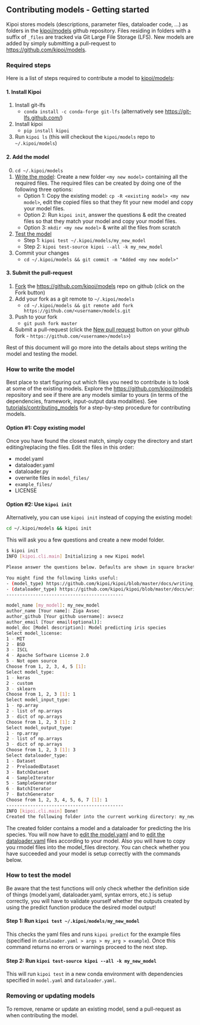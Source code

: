 ## Contributing models - Getting started

Kipoi stores models (descriptions, parameter files, dataloader code, ...) as folders in the [kipoi/models](https://github.com/kipoi/models) github repository. Files residing in folders with a suffix of `_files` are tracked via Git Large File Storage (LFS). New models are added by simply submitting a pull-request to <https://github.com/kipoi/models>.

### Required steps

Here is a list of steps required to contribute a model to [kipoi/models](https://github.com/kipoi/models):

#### 1. Install Kipoi

1. Install git-lfs
    - `conda install -c conda-forge git-lfs` (alternatively see <https://git-lfs.github.com/>)
2. Install kipoi
    - `pip install kipoi`
3. Run `kipoi ls` (this will checkout the `kipoi/models` repo to `~/.kipoi/models`)

#### 2. Add the model

0. `cd ~/.kipoi/models`
1. [Write the model](#how-to-write-the-model): Create a new folder `<my new model>` containing all the required files. The required files can be created by doing one of the following three options:
    - Option 1: Copy the existing model: `cp -R <existing model> <my new model>`,  edit the copied files so that they fit your new model and copy your model files.
	- Option 2: Run `kipoi init`, answer the questions & edit the created files so that they match your model and copy your model files.
	- Option 3: `mkdir <my new model>` & write all the files from scratch
2. [Test the model](#how-to-test-the-model)
    - Step 1: `kipoi test ~/.kipoi/models/my_new_model`
	- Step 2: `kipoi test-source kipoi --all -k my_new_model`
3. Commit your changes
    - `cd ~/.kipoi/models && git commit -m "Added <my new model>"`

#### 3. Submit the pull-request

1. [Fork](https://guides.github.com/activities/forking/) the <https://github.com/kipoi/models> repo on github (click on the Fork button)
2. Add your fork as a git remote to `~/.kipoi/models`
    - `cd ~/.kipoi/models && git remote add fork https://github.com/<username>/models.git`
3. Push to your fork
    - `git push fork master`
4. Submit a pull-request (click the [New pull request](https://help.github.com/articles/creating-a-pull-request/) button on your github fork - `https://github.com/<username>/models>`)


Rest of this document will go more into the details about steps writing the model and testing the model.

### How to write the model

Best place to start figuring out which files you need to contribute is to look at some of the existing models. Explore the <https://github.com/kipoi/models> repository and see if there are any models similar to yours (in terms of the dependencies, framework, input-output data modalities). See [tutorials/contributing_models](../tutorials/contributing_models) for a step-by-step procedure for contributing models.

#### Option #1: Copy existing model

Once you have found the closest match, simply copy the directory and start editing/replacing the files. Edit the files in this order:

- model.yaml
- dataloader.yaml
- dataloader.py
- overwrite files in `model_files/`
- `example_files/`
- LICENSE

#### Option #2: Use `kipoi init`

Alternatively, you can use `kipoi init` instead of copying the existing model:

```bash
cd ~/.kipoi/models && kipoi init
```

This will ask you a few questions and create a new model folder.

```bash
$ kipoi init
INFO [kipoi.cli.main] Initializing a new Kipoi model

Please answer the questions below. Defaults are shown in square brackets.

You might find the following links useful: 
- (model_type) https://github.com/kipoi/kipoi/blob/master/docs/writing_models.md
- (dataloader_type) https://github.com/kipoi/kipoi/blob/master/docs/writing_dataloaders.md
--------------------------------------------

model_name [my_model]: my_new_model
author_name [Your name]: Ziga Avsec
author_github [Your github username]: avsecz
author_email [Your email(optional)]: 
model_doc [Model description]: Model predicting iris species
Select model_license:
1 - MIT
2 - BSD
3 - ISCL
4 - Apache Software License 2.0
5 - Not open source
Choose from 1, 2, 3, 4, 5 [1]:  
Select model_type:
1 - keras
2 - custom
3 - sklearn
Choose from 1, 2, 3 [1]: 1
Select model_input_type:
1 - np.array
2 - list of np.arrays
3 - dict of np.arrays
Choose from 1, 2, 3 [1]: 2
Select model_output_type:
1 - np.array
2 - list of np.arrays
3 - dict of np.arrays
Choose from 1, 2, 3 [1]: 3
Select dataloader_type:
1 - Dataset
2 - PreloadedDataset
3 - BatchDataset
4 - SampleIterator
5 - SampleGenerator
6 - BatchIterator
7 - BatchGenerator
Choose from 1, 2, 3, 4, 5, 6, 7 [1]: 1
--------------------------------------------
INFO [kipoi.cli.main] Done!
Created the following folder into the current working directory: my_new_model
```

The created folder contains a model and a dataloader for predicting the Iris species. You will now have to [edit the model.yaml](./02_Writing_model.yaml) and to [edit the dataloader.yaml](./04_Writing_dataloader.yaml) files according to your model. Also you will have to copy you rmodel files into the model_files directory. You can check whether you have succeeded and your model is setup correctly with the commands below.

### How to test the model
Be aware that the test functions will only check whether the definition side of things (model.yaml, dataloader.yaml, syntax errors, etc.) is setup correctly, you will have to validate yourself whether the outputs created by using the predict function produce the desired model output!

#### Step 1: Run `kipoi test ~/.kipoi/models/my_new_model`

<!-- To make sure this work as you expect, test your model by running: -->

<!-- ```bash -->
<!-- kipoi test ~/.kipoi/models/my_new_model -->
<!-- ``` -->

This checks the yaml files and runs `kipoi predict` for the example files (specified in `dataloader.yaml > args > my_arg > example`). Once this command returns no errors or warnings proceed to the next step.

#### Step 2: Run `kipoi test-source kipoi --all -k my_new_model`

<!-- To also test that the conda environment for the model can be installed correctly, run: -->

<!-- ```bash -->
<!-- kipoi test-source kipoi --all -k my_new_model -->
<!-- ``` -->

This will run `kipoi test` in a new conda environment with dependencies specified in `model.yaml` and `dataloader.yaml`.

### Removing or updating models

To remove, rename or update an existing model, send a pull-request as when contributing the model.
